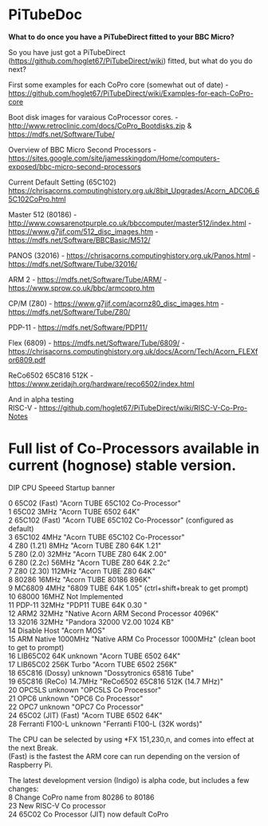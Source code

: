 # PiTubeDoc
<b>What to do once you have a PiTubeDirect fitted to your BBC Micro?</b>

So you have just got a PiTubeDirect (https://github.com/hoglet67/PiTubeDirect/wiki) fitted, but what do you do next?

First some examples for each CoPro core (somewhat out of date) - https://github.com/hoglet67/PiTubeDirect/wiki/Examples-for-each-CoPro-core

Boot disk images for varaious CoProcessor cores. - http://www.retroclinic.com/docs/CoPro_Bootdisks.zip & https://mdfs.net/Software/Tube/


Overview of BBC Micro Second Processors - https://sites.google.com/site/jamesskingdom/Home/computers-exposed/bbc-micro-second-processors

Current Default Setting (65C102) https://chrisacorns.computinghistory.org.uk/8bit_Upgrades/Acorn_ADC06_65C102CoPro.html

Master 512 (80186) - http://www.cowsarenotpurple.co.uk/bbccomputer/master512/index.html - https://www.g7jjf.com/512_disc_images.htm -  https://mdfs.net/Software/BBCBasic/M512/

PANOS (32016) - https://chrisacorns.computinghistory.org.uk/Panos.html - https://mdfs.net/Software/Tube/32016/

ARM 2 - https://mdfs.net/Software/Tube/ARM/ - https://www.sprow.co.uk/bbc/armcopro.htm 
<!-- Arthur C compiler will work on ARM2 copro mode if you just set the executables to have load/exec address &8000
comes with suitable headers and runtime libraries too, just have to patch load/exec address so that the copro loads 
at the usual place for Arthur/RISC OS absolute executables. -->

CP/M (Z80) - https://www.g7jjf.com/acornz80_disc_images.htm -  https://mdfs.net/Software/Tube/Z80/

PDP-11 - https://mdfs.net/Software/PDP11/

Flex (6809) - https://mdfs.net/Software/Tube/6809/ - https://chrisacorns.computinghistory.org.uk/docs/Acorn/Tech/Acorn_FLEXfor6809.pdf

ReCo6502 65C816 512K - https://www.zeridajh.org/hardware/reco6502/index.html

And in alpha testing<br>
RISC-V - https://github.com/hoglet67/PiTubeDirect/wiki/RISC-V-Co-Pro-Notes


# Full list of Co-Processors available in current (hognose) stable version.

DIP CPU		Speeed		Startup banner

0	65C02		(Fast)		"Acorn TUBE 65C102 Co-Processor"<br>
1 65C02		3MHz		"Acorn TUBE 6502 64K"<br>
2	65C102		(Fast)		"Acorn TUBE  65C102 Co-Processor" (configured as default)<br>
3	65C102		4MHz		"Acorn TUBE  65C102 Co-Processor"<br>
4 Z80 (1.21)	8MHz		"Acorn TUBE Z80 64K 1.21" <br>
5	Z80 (2.0)		32MHz		"Acorn TUBE Z80 64K 2.00"	<br>
6	Z80 (2.2c)		56MHz		"Acorn TUBE Z80 64K 2.2c"	<br>
7	Z80 (2.30)	112MHz		"Acorn TUBE Z80 64K"	<br>
8	80286		16MHz		"Acorn TUBE 80186 896K"<br>
9	MC6809		4MHz		"6809 TUBE 64K 1.05" (ctrl+shift+break to get prompt)<br>
10	68000		16MHZ		Not Implemented<br>
11	PDP-11		32MHz		"PDP11 TUBE 64K 0.30 "<br>
12	ARM2		32MHz		"Native Acorn ARM Second Processor 4096K"<br>
13	32016		32MHz		"Pandora 32000 V2.00 1024 KB"<br>
14	Disable		Host  		"Acorn MOS"<br>
15	ARM Native	1000MHz		"Native ARM Co Processor 1000MHz" (clean boot to get to prompt)<br>
16	LIB65C02 64K	unknown		"Acorn TUBE 6502 64K"<br>
17	LIB65C02 256K	Turbo 		"Acorn TUBE 6502 256K"<br>
18	65C816 (Dossy) unknown		"Dossytronics 65816 Tube"<br>
19	65C816 (ReCo)	14.7MHz		"ReCo6502 65C816 512K (14.7 MHz)"<br>
20	OPC5LS		unknown		"OPC5LS Co Processor"<br>
21	OPC6		unknown		"OPC6 Co Processor"<br>
22	OPC7		unknown		"OPC7 Co Processor"<br>
24	65C02 (JIT)	(Fast)		"Acorn TUBE 6502 64K"<br>
28 	Ferranti F100-L	unknown		"Ferranti F100-L	(32K words)"<br>

The CPU can be selected by using *FX 151,230,n, and comes into effect at the next Break.<br>
(Fast) is the fastest the ARM core can run depending on the version of Raspberry Pi.

The latest development version (Indigo) is alpha code, but includes a few changes:<br>
8	Change CoPro name from 80286 to 80186<br>
23	New RISC-V Co processor<br>
24	65C02 Co Processor (JIT) now default CoPro<br>

